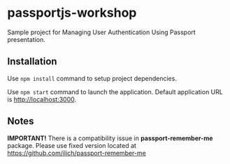# passportjs-workshop
Sample project for Managing User Authentication Using Passport presentation.

## Installation

Use `npm install` command to setup project dependencies.

Use `npm start` command to launch the application. Default application URL is [http://localhost:3000](http://localhost:3000). 
 
## Notes

**IMPORTANT!** There is a compatibility issue in **passport-remember-me** package. Please use fixed version located at https://github.com/ilich/passport-remember-me
